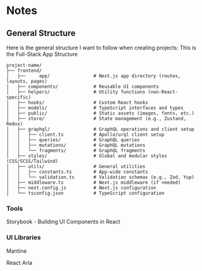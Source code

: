# Notes

## General Structure

Here is the general structure I want to follow when creating projects:
This is the Full-Stack App Structure

```
project-name/
├── frontend/
│   ├──     app/                # Next.js app directory (routes, layouts, pages)     
│   ├── components/             # Reusable UI components
│   ├── helpers/                # Utility functions (non-React-specific)
│   ├── hooks/                  # Custom React hooks
│   ├── models/                 # TypeScript interfaces and types
│   ├── public/                 # Static assets (images, fonts, etc.)
│   ├── store/                  # State management (e.g., Zustand, Redux)
│   ├── graphql/                # GraphQL operations and client setup
│   │   ├── client.ts           # Apollo/urql client setup
│   │   ├── queries/            # GraphQL queries
│   │   ├── mutations/          # GraphQL mutations
│   │   └── fragments/          # GraphQL fragments
│   ├── styles/                 # Global and modular styles (CSS/SCSS/Tailwind)
│   ├── utils/                  # General utilities
│   │   ├── constants.ts        # App-wide constants
│   │   └── validation.ts       # Validation schemas (e.g., Zod, Yup)
│   ├── middleware.ts           # Next.js middleware (if needed)
│   ├── next.config.js          # Next.js configuration
│   └── tsconfig.json           # TypeScript configuration

```

### Tools

Storybook - Building UI Components in React


### UI Libraries

Mantine

React Aria